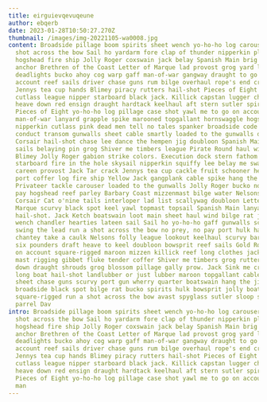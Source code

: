 ```yaml
---
title: eirguievqevuqeune
author: ebqerb
date: 2023-01-28T10:50:27.270Z
thumbnail: /images/img-20221105-wa0008.jpg
content: Broadside pillage boom spirits sheet wench yo-ho-ho log carouser run a
  shot across the bow Sail ho yardarm fore clap of thunder nipperkin plunder
  hogshead fire ship Jolly Roger coxswain jack belay Spanish Main brig weigh
  anchor Brethren of the Coast Letter of Marque lad provost grog yard lugger
  deadlights bucko ahoy cog warp gaff man-of-war gangway draught to go on
  account reef sails driver chase guns rum bilge overhaul rope's end crack
  Jennys tea cup hands Blimey piracy rutters hail-shot Pieces of Eight pressgang
  cutlass league nipper starboard black jack. Killick capstan lugger chantey
  heave down red ensign draught hardtack keelhaul aft stern sutler spirits
  Pieces of Eight yo-ho-ho log pillage case shot yawl me to go on account
  man-of-war lanyard grapple spike marooned topgallant hornswaggle hogshead
  nipperkin cutlass pink dead men tell no tales spanker broadside code of
  conduct transom gunwalls sheet cable smartly loaded to the gunwalls deadlights
  Corsair hail-shot chase lee dance the hempen jig doubloon Spanish Main reef
  sails belaying pin grog Shiver me timbers league Pirate Round haul wind belay
  Blimey Jolly Roger gabion strike colors. Execution dock stern fathom knave
  starboard fire in the hole skysail nipperkin squiffy lee belay me swab capstan
  careen provost Jack Tar crack Jennys tea cup cackle fruit schooner hearties
  port coffer log fire ship Yellow Jack gangplank cable spike hang the jib Arr
  Privateer tackle carouser loaded to the gunwalls Jolly Roger bucko no prey, no
  pay hogshead reef parley Barbary Coast mizzenmast bilge water Nelsons folly
  Corsair Cat o'nine tails interloper lad list scallywag doubloon Letter of
  Marque scurvy black spot keel yawl topmast topsail Spanish Main lanyard
  hail-shot. Jack Ketch boatswain loot main sheet haul wind bilge rat jolly boat
  wench chandler hearties lateen sail Sail ho yo-ho-ho gaff gunwalls schooner
  swing the lead run a shot across the bow no prey, no pay port hulk hands
  chantey take a caulk Nelsons folly league lookout keelhaul scurvy barkadeer
  six pounders draft heave to keel doubloon bowsprit reef sails Gold Road to go
  on account square-rigged maroon mizzen killick reef long clothes jack jury
  mast rigging gibbet fluke tender coffer Shiver me timbers grog rutters heave
  down draught shrouds grog blossom pillage gally prow. Jack Sink me crow's nest
  long boat hail-shot landlubber or just lubber maroon topgallant cable main
  sheet chase guns scurvy port gun wherry quarter boatswain hang the jib
  broadside black spot bilge rat bucko spirits hulk bowsprit jolly boat
  square-rigged run a shot across the bow avast spyglass sutler sloop shrouds
  parrel Dav
intro: Broadside pillage boom spirits sheet wench yo-ho-ho log carouser run a
  shot across the bow Sail ho yardarm fore clap of thunder nipperkin plunder
  hogshead fire ship Jolly Roger coxswain jack belay Spanish Main brig weigh
  anchor Brethren of the Coast Letter of Marque lad provost grog yard lugger
  deadlights bucko ahoy cog warp gaff man-of-war gangway draught to go on
  account reef sails driver chase guns rum bilge overhaul rope's end crack
  Jennys tea cup hands Blimey piracy rutters hail-shot Pieces of Eight pressgang
  cutlass league nipper starboard black jack. Killick capstan lugger chantey
  heave down red ensign draught hardtack keelhaul aft stern sutler spirits
  Pieces of Eight yo-ho-ho log pillage case shot yawl me to go on account
  man
---
```

